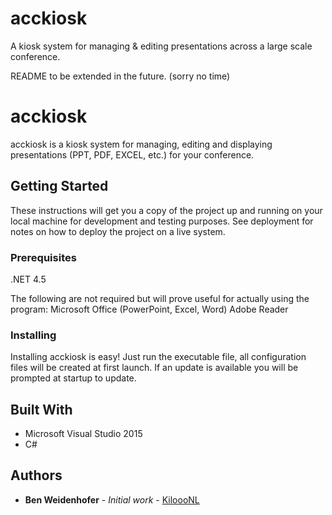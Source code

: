 # acckiosk
A kiosk system for managing & editing presentations across a large scale conference.

README to be extended in the future. (sorry no time)

# acckiosk

acckiosk is a kiosk system for managing, editing and displaying presentations (PPT, PDF, EXCEL, etc.) for your conference.

## Getting Started

These instructions will get you a copy of the project up and running on your local machine for development and testing purposes. See deployment for notes on how to deploy the project on a live system.

### Prerequisites

.NET 4.5

The following are not required but will prove useful for actually using the program:
Microsoft Office (PowerPoint, Excel, Word)
Adobe Reader

### Installing

Installing acckiosk is easy! Just run the executable file, all configuration files will be created at first launch.
If an update is available you will be prompted at startup to update. 

## Built With

* Microsoft Visual Studio 2015
* C#

## Authors

* **Ben Weidenhofer** - *Initial work* - [KiloooNL](https://github.com/KiloooNL)
